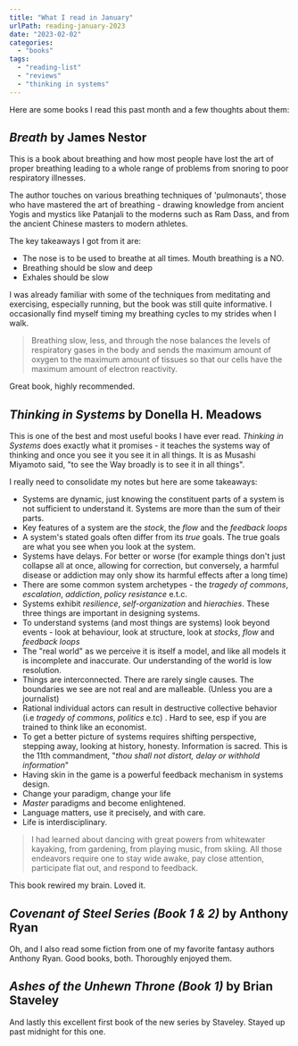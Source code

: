 ```yaml
---
title: "What I read in January"
urlPath: reading-january-2023
date: "2023-02-02"
categories: 
  - "books"
tags: 
  - "reading-list"
  - "reviews"
  - "thinking in systems"
---
```

Here are some books I read this past month and a few thoughts about them:

## _Breath_ by James Nestor

This is a book about breathing and how most people have lost the art of proper breathing leading to a whole range of problems from snoring to poor respiratory illnesses.

The author touches on various breathing techniques of 'pulmonauts', those who have mastered the art of breathing - drawing knowledge from ancient Yogis and mystics like Patanjali to the moderns such as Ram Dass, and from the ancient Chinese masters to modern athletes.

The key takeaways I got from it are:

- The nose is to be used to breathe at all times. Mouth breathing is a NO.
- Breathing should be slow and deep
- Exhales should be slow

I was already familiar with some of the techniques from meditating and exercising, especially running, but the book was still quite informative. I occasionally find myself timing my breathing cycles to my strides when I walk.

<blockquote>Breathing slow, less, and through the nose balances the levels of respiratory gases in the body and sends the maximum amount of oxygen to the maximum amount of tissues so that our cells have the maximum amount of electron reactivity.</blockquote>

Great book, highly recommended.

## _Thinking in Systems_ by Donella H. Meadows

This is one of the best and most useful books I have ever read. _Thinking in Systems_ does exactly what it promises - it teaches the systems way of thinking and once you see it you see it in all things. It is as Musashi Miyamoto said, "to see the Way broadly is to see it in all things".

I really need to consolidate my notes but here are some takeaways:

- Systems are dynamic, just knowing the constituent parts of a system is not sufficient to understand it. Systems are more than the sum of their parts.
- Key features of a system are the _stock_, the _flow_ and the _feedback loops_
- A system's stated goals often differ from its _true_ goals. The true goals are what you see when you look at the system.
- Systems have delays. For better or worse (for example things don't just collapse all at once, allowing for correction, but conversely, a harmful disease or addiction may only show its harmful effects after a long time)
- There are some common system archetypes - the _tragedy of commons_, _escalation_, _addiction_, _policy resistance_ e.t.c.
- Systems exhibit _resilience_, _self-organization_ and _hierachies_. These three things are important in designing systems.
- To understand systems (and most things are systems) look beyond events - look at behaviour, look at structure, look at _stocks_, _flow_ and _feedback loops_
- The "real world" as we perceive it is itself a model, and like all models it is incomplete and inaccurate. Our understanding of the world is low resolution.
- Things are interconnected.  There are rarely single causes. The boundaries we see are not real and are malleable. (Unless you are a journalist)
- Rational individual actors can result in destructive collective behavior (i.e _tragedy of commons_, _politics_ e.tc) . Hard to see, esp if you are trained to think like an economist.
- To get a better picture of systems requires shifting perspective, stepping away, looking at history, honesty. Information is sacred. This is the 11th commandment, "*thou shall not distort, delay or withhold information*"
- Having skin in the game is a powerful feedback mechanism in systems design.
- Change your paradigm, change your life
- _Master_ paradigms and become enlightened.
- Language matters, use it precisely, and with care.
- Life is interdisciplinary.

<blockquote>I had learned about dancing with great powers from whitewater kayaking, from gardening, from playing music, from skiing. All those endeavors require one to stay wide awake, pay close attention, participate flat out, and respond to feedback.</blockquote>

This book rewired my brain. Loved it.

## _Covenant of Steel Series (Book 1 & 2)_ by Anthony Ryan

Oh, and I also read some fiction from one of my favorite fantasy authors Anthony Ryan. Good books, both. Thoroughly enjoyed them.

## _Ashes of the Unhewn Throne (Book 1)_ by Brian Staveley

And lastly this excellent first book of the new series by Staveley. Stayed up past midnight for this one.
